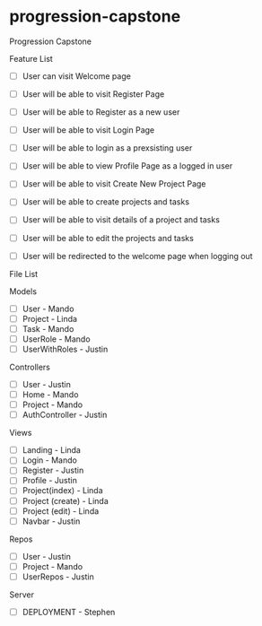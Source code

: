 # progression-capstone
  Progression Capstone 
  
  Feature List
  
  - [ ] User can visit Welcome page
  - [ ] User will be able to visit Register Page
  - [ ] User will be able to Register as a new user
  - [ ] User will be able to visit Login Page
  - [ ] User will be able to login as a prexsisting user
  - [ ] User will be able to view Profile Page as a logged in user
  - [ ] User will be able to visit Create New Project Page
  - [ ] User will be able to create projects and tasks
  - [ ] User will be able to visit details of a project and tasks
  - [ ] User will be able to edit the projects and tasks
  - [ ] User will be redirected to the welcome page when logging out
  
  
  File List
  
Models
- [ ] User - Mando
- [ ] Project - Linda
- [ ] Task - Mando
- [ ] UserRole - Mando
- [ ] UserWithRoles - Justin

Controllers
- [ ] User - Justin
- [ ] Home - Mando
- [ ] Project - Mando 
- [ ] AuthController - Justin
  
Views
- [ ] Landing - Linda
- [ ] Login - Mando
- [ ] Register - Justin
- [ ] Profile - Justin
- [ ] Project(index) - Linda
- [ ] Project (create) - Linda
- [ ] Project (edit) - Linda
- [ ] Navbar - Justin
  
 Repos
- [ ] User - Justin
- [ ] Project - Mando
- [ ] UserRepos - Justin

Server
- [ ] DEPLOYMENT - Stephen
